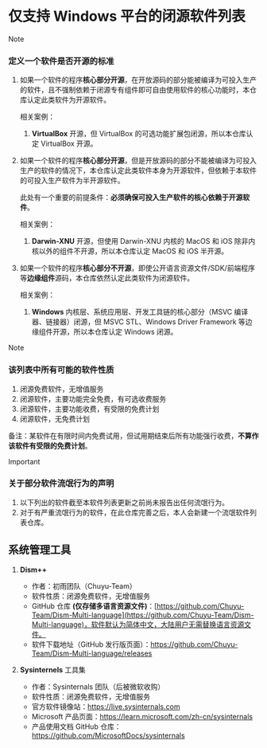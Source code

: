 # 仅支持 Windows 平台的闭源软件列表

> [!NOTE]
>
> ### 定义一个软件是否开源的标准
>
> 1. 如果一个软件的程序**核心部分开源**，在开放源码的部分能被编译为可投入生产的软件，且不强制依赖于闭源专有组件即可自由使用软件的核心功能时，本仓库认定此类软件为开源软件。
>
>     相关案例：
> 
>       1. **VirtualBox** 开源，但 VirtualBox 的可选功能扩展包闭源，所以本仓库认定 VirtualBox 开源。
>
> 2. 如果一个软件的程序**核心部分开源**，但是开放源码的部分不能被编译为可投入生产的软件的情况下，本仓库认定此类软件本身为开源软件，但依赖于本软件的可投入生产软件为半开源软件。
> 
>      此处有一个重要的前提条件：**必须确保可投入生产软件的核心依赖于开源软件**。
>
>      相关案例：
> 
>       1. **Darwin-XNU** 开源，但使用 Darwin-XNU 内核的 MacOS 和 iOS 除非内核以外的组件不开源，所以本仓库认定 MacOS 和 iOS 半开源。
> 
> 3. 如果一个软件的程序**核心部分不开源**，即使公开语言资源文件/SDK/前端程序等**边缘组件**源码，本仓库依然认定此类软件为闭源软件。
> 
>     相关案例：
> 
>       1. **Windows** 内核层、系统应用层、开发工具链的核心部分（MSVC 编译器、链接器）闭源，但 MSVC STL、Windows Driver Framework 等边缘组件开源，所以本仓库认定 Windows 闭源。
> 

> [!NOTE]
>
> ### 该列表中所有可能的软件性质
>
> 1. 闭源免费软件，无增值服务
> 2. 闭源软件，主要功能完全免费，有可选收费服务
> 3. 闭源软件，主要功能收费，有受限的免费计划
> 4. 闭源软件，无免费计划
>
> 备注：某软件在有限时间内免费试用，但试用期结束后所有功能强行收费，**不算作该软件有受限的免费计划**。

> [!IMPORTANT]
>
> ### 关于部分软件流氓行为的声明
> 
> 1. 以下列出的软件截至本软件列表更新之前尚未报告出任何流氓行为。
> 2. 对于有严重流氓行为的软件，在此仓库完善之后，本人会新建一个流氓软件列表仓库。

## 系统管理工具

1. **Dism++**
   
   - 作者：初雨团队（Chuyu-Team）
   - 软件性质：闭源免费软件，无增值服务
   - GitHub 仓库 **(仅存储多语言资源文件)**：[https://github.com/Chuyu-Team/Dism-Multi-language](https://github.com/Chuyu-Team/Dism-Multi-language)，软件默认为简体中文，大陆用户无需替换语言资源文件。
   - 软件下载地址（GitHub 发行版页面）：https://github.com/Chuyu-Team/Dism-Multi-language/releases

2. **Sysinternels** 工具集

   - 作者：Sysinternals 团队（后被微软收购）
   - 软件性质：闭源免费软件，无增值服务
   - 官方软件镜像站：https://live.sysinternals.com
   - Microsoft 产品页面：https://learn.microsoft.com/zh-cn/sysinternals
   - 产品使用文档 GitHub 仓库：https://github.com/MicrosoftDocs/sysinternals
